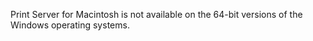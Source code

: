 <Token xmlns:xlink="http://www.w3.org/1999/xlink">Print Server for Macintosh is not available on the 64-bit versions of the Windows operating systems.</Token>